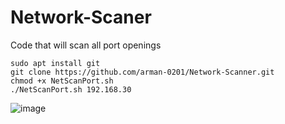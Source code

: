 # Network-Scaner
Code that will scan all port openings
```
sudo apt install git
git clone https://github.com/arman-0201/Network-Scanner.git
chmod +x NetScanPort.sh
./NetScanPort.sh 192.168.30
```
![image](https://github.com/SargsyanGrigor/network-scaner/assets/106109042/3f58fdd7-f056-4a33-8478-18d4127f2f02)
